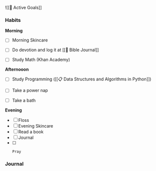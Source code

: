 ![[🎯 Active Goals]] 

### Habits

**Morning** 
 - [ ] Morning Skincare 
 - [ ]  Do devotion and log it at [[📔 Bible Journal]] 
 - [ ]   Study Math (Khan Academy) 


**Afternooon** 
 - [ ] Study Programming ([[📋 Data Structures and Algorithms in Python]]) 
 - [ ]  Take a power nap 
 - [ ]   Take a bath 


**Evening** 
 - [ ] Floss 
 - [ ]  Evening Skincare 
 - [ ]   Read a book 
 - [ ]    Journal 
 - [ ]     Pray 

 ### Journal
